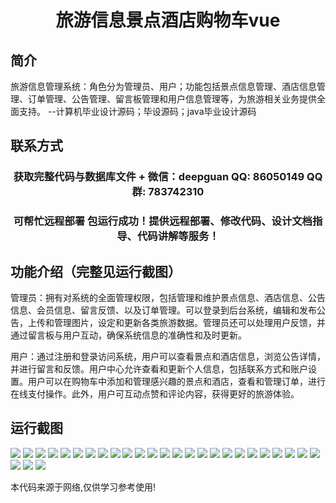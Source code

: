 <p><h1 align="center">旅游信息景点酒店购物车vue</h1></p>

## 简介
旅游信息管理系统：角色分为管理员、用户；功能包括景点信息管理、酒店信息管理、订单管理、公告管理、留言板管理和用户信息管理等，为旅游相关业务提供全面支持。    --计算机毕业设计源码；毕设源码；java毕业设计源码


## 联系方式
<p><h3 align="center">获取完整代码与数据库文件 + 微信：deepguan QQ: 86050149 QQ群: 783742310</h3></p>
<p><h3 align="center">可帮忙远程部署 包运行成功！提供远程部署、修改代码、设计文档指导、代码讲解等服务！</h3></p>

## 功能介绍（完整见运行截图）
管理员：拥有对系统的全面管理权限，包括管理和维护景点信息、酒店信息、公告信息、会员信息、留言反馈、以及订单管理。可以登录到后台系统，编辑和发布公告，上传和管理图片，设定和更新各类旅游数据。管理员还可以处理用户反馈，并通过留言板与用户互动，确保系统信息的准确性和及时更新。

用户：通过注册和登录访问系统，用户可以查看景点和酒店信息，浏览公告详情，并进行留言和反馈。用户中心允许查看和更新个人信息，包括联系方式和账户设置。用户可以在购物车中添加和管理感兴趣的景点和酒店，查看和管理订单，进行在线支付操作。此外，用户可互动点赞和评论内容，获得更好的旅游体验。


## 运行截图
![](img/001.jpg)
![](img/002.jpg)
![](img/003.jpg)
![](img/004.jpg)
![](img/005.jpg)
![](img/006.jpg)
![](img/007.jpg)
![](img/008.jpg)
![](img/009.jpg)
![](img/010.jpg)
![](img/011.jpg)
![](img/012.jpg)
![](img/013.jpg)
![](img/014.jpg)
![](img/015.jpg)
![](img/016.jpg)
![](img/017.jpg)
![](img/018.jpg)
![](img/019.jpg)
![](img/020.jpg)
![](img/021.jpg)
![](img/022.jpg)
![](img/023.jpg)
![](img/024.jpg)
![](img/025.jpg)
![](img/026.jpg)
![](img/027.jpg)
![](img/028.jpg)

<p>本代码来源于网络,仅供学习参考使用!</p>
